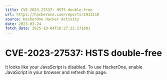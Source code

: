 ```yaml
---
title: CVE-2023-27537: HSTS double-free
url: https://hackerone.com/reports/1913110
source: HackerOne Hacker Activity
date: 2023-03-24
fetch_date: 2025-10-04T10:27:22.171601
---
```


# CVE-2023-27537: HSTS double-free

It looks like your JavaScript is disabled. To use HackerOne, enable JavaScript in your browser and refresh this page.